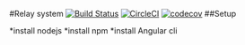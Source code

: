 #Relay system
[![Build Status](https://travis-ci.org/juncevich/relay-system.svg?branch=master)](https://travis-ci.org/juncevich/relay-system)
[![CircleCI](https://circleci.com/gh/juncevich/relay-system.svg?style=svg)](https://circleci.com/gh/juncevich/relay-system)
[![codecov](https://codecov.io/gh/juncevich/relay-system/branch/master/graph/badge.svg)](https://codecov.io/gh/juncevich/relay-system)
##Setup

*install nodejs
*install npm
*install Angular cli
